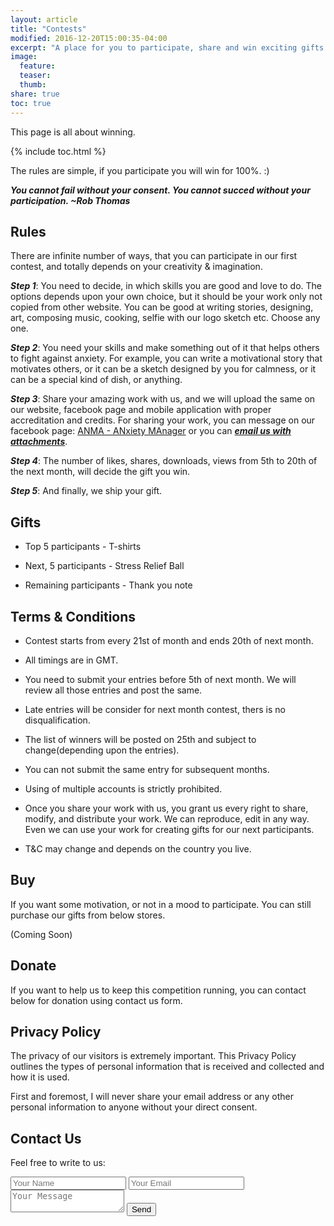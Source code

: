 ```yaml
---
layout: article
title: "Contests"
modified: 2016-12-20T15:00:35-04:00
excerpt: "A place for you to participate, share and win exciting gifts. T&C apply*"
image:
  feature:
  teaser:
  thumb:
share: true
toc: true
---
```


This page is all about winning.

{% include toc.html %}

The rules are simple, if you participate you will win for 100%. :)

***You cannot fail without your consent. You cannot succed without your participation. ~Rob Thomas***

## Rules

There are infinite number of ways, that you can participate in our first contest, and totally depends on your creativity & imagination.

***Step 1***: You need to decide, in which skills you are good and love to do. The options depends upon your own choice, but it should be your work only not copied from other website. You can be good at writing stories, designing, art, composing music, cooking, selfie with our logo sketch etc. Choose any one.

***Step 2***: You need your skills and make something out of it that helps others to fight against anxiety. For example, you can write a motivational story that motivates others, or it can be a sketch designed by you for calmness, or it can be a special kind of dish, or anything.

***Step 3***: Share your amazing work with us, and we will upload the same on our website, facebook page and mobile application with proper accreditation and credits. For sharing your work, you can message on our facebook page: [ANMA - ANxiety MAnager](https://www.facebook.com/anxietymanager) or you can ***[email us with attachments](mailto:anmafeelgood@outlook.com)***.

***Step 4***: The number of likes, shares, downloads, views from 5th to 20th of the next month,  will decide the gift you win.

***Step 5***: And finally, we ship your gift.

## Gifts

* Top 5 participants - T-shirts

* Next, 5 participants - Stress Relief Ball

* Remaining participants - Thank you note

## Terms & Conditions

* Contest starts from every 21st of month and ends 20th of next month.

* All timings are in GMT.

* You need to submit your entries before 5th of next month. We will review all those entries and post the same.

* Late entries will be consider for next month contest, thers is no disqualification.

* The list of winners will be posted on 25th and subject to change(depending upon the entries).

* You can not submit the same entry for subsequent months.

* Using of multiple accounts is strictly prohibited.

* Once you share your work with us, you grant us every right to share, modify, and distribute your work. We can reproduce, edit in any way. Even we can use your work for creating gifts for our next participants.

* T&C may change and depends on the country you live.

## Buy

If you want some motivation, or not in a mood to participate. You can still purchase our gifts from below stores.

(Coming Soon)

## Donate

If you want to help us to keep this competition running, you can contact below for donation using contact us form.

## Privacy Policy

The privacy of our visitors is extremely important. This Privacy Policy outlines the types of personal information that is received and collected and how it is used.

First and foremost, I will never share your email address or any other personal information to anyone without your direct consent.

## Contact Us
Feel free to write to us:

<form method="POST" action="http://formspree.io/anmafeelgood@outlook.com">
  <input type="text" name="_replyto" placeholder="Your Name" />
  <input type="text" name="_replyto" placeholder="Your Email" />
  <textarea name="message" placeholder="Your Message"></textarea>
  <input type="hidden" name="_subject" value="[ANMAFeelGoodWeb]" />
  <input type="text" name="_gotcha" style="display:none" />
  <input type="hidden" name="_next" value="{{site.url}}/thanks/" />
  <button type="submit">Send</button>
</form>
